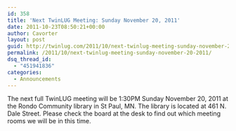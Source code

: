 ```yaml
---
id: 358
title: 'Next TwinLUG Meeting: Sunday November 20, 2011'
date: 2011-10-23T08:50:21+00:00
author: Cavorter
layout: post
guid: http://twinlug.com/2011/10/next-twinlug-meeting-sunday-november-20-2011/
permalink: /2011/10/next-twinlug-meeting-sunday-november-20-2011/
dsq_thread_id:
  - "451941836"
categories:
  - Announcements
---
```

The next full TwinLUG meeting will be 1:30PM Sunday November 20, 2011 at the Rondo Community library in St Paul, MN. The library is located at 461 N. Dale Street. Please check the board at the desk to find out which meeting rooms we will be in this time.
